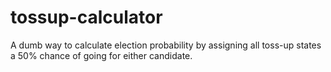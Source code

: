 # tossup-calculator
A dumb way to calculate election probability by assigning all toss-up states a 50% chance of going for either candidate.
